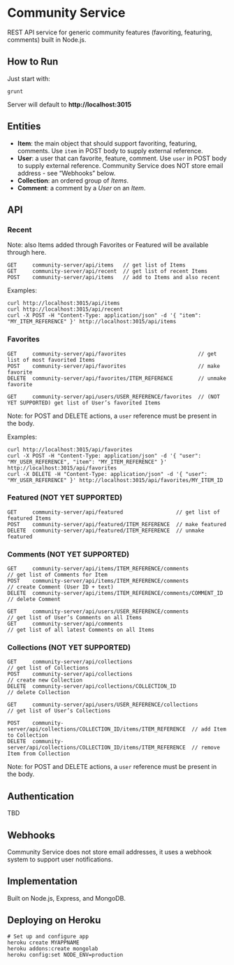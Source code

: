 # Community Service

REST API service for generic community features (favoriting, featuring, comments) built in Node.js.


## How to Run

Just start with:

	grunt

Server will default to **http://localhost:3015**


## Entities

* **Item**: the main object that should support favoriting, featuring, comments. Use `item` in POST body to supply external reference.
* **User**: a user that can favorite, feature, comment. Use `user` in POST body to supply external reference. Community Service does NOT store email address - see “Webhooks” below.
* **Collection**: an ordered group of *Items*.
* **Comment**: a comment by a *User* on an *Item*.


## API

### Recent

Note: also Items added through Favorites or Featured will be available through here.

	GET     community-server/api/items   // get list of Items
	GET     community-server/api/recent  // get list of recent Items
	POST    community-server/api/items   // add to Items and also recent

Examples:

	curl http://localhost:3015/api/items
	curl http://localhost:3015/api/recent
	curl -X POST -H "Content-Type: application/json" -d '{ "item": "MY_ITEM_REFERENCE" }' http://localhost:3015/api/items

### Favorites

	GET     community-server/api/favorites                       // get list of most favorited Items
	POST    community-server/api/favorites                       // make favorite
	DELETE  community-server/api/favorites/ITEM_REFERENCE        // unmake favorite

	GET     community-server/api/users/USER_REFERENCE/favorites  // (NOT YET SUPPORTED) get list of User’s favorited Items

Note: for POST and DELETE actions, a `user` reference must be present in the body.

Examples:

	curl http://localhost:3015/api/favorites
	curl -X POST -H "Content-Type: application/json" -d '{ "user": "MY_USER_REFERENCE", "item": "MY_ITEM_REFERENCE" }' http://localhost:3015/api/favorites
	curl -X DELETE -H "Content-Type: application/json" -d '{ "user": "MY_USER_REFERENCE" }' http://localhost:3015/api/favorites/MY_ITEM_ID

### Featured (NOT YET SUPPORTED)

	GET     community-server/api/featured                 // get list of featured Items
	POST    community-server/api/featured/ITEM_REFERENCE  // make featured
	DELETE  community-server/api/featured/ITEM_REFERENCE  // unmake featured

### Comments (NOT YET SUPPORTED)

	GET     community-server/api/items/ITEM_REFERENCE/comments             // get list of Comments for Item
	POST    community-server/api/items/ITEM_REFERENCE/comments             // create Comment (User ID + text)
	DELETE  community-server/api/items/ITEM_REFERENCE/comments/COMMENT_ID  // delete Comment

	GET     community-server/api/users/USER_REFERENCE/comments             // get list of User’s Comments on all Items
	GET     community-server/api/comments                                  // get list of all latest Comments on all Items

### Collections (NOT YET SUPPORTED)

	GET     community-server/api/collections                                     // get list of Collections
	POST    community-server/api/collections                                     // create new Collection
	DELETE  community-server/api/collections/COLLECTION_ID                       // delete Collection

	GET     community-server/api/users/USER_REFERENCE/collections                // get list of User’s Collections

	POST    community-server/api/collections/COLLECTION_ID/items/ITEM_REFERENCE  // add Item to Collection
	DELETE  community-server/api/collections/COLLECTION_ID/items/ITEM_REFERENCE  // remove Item from Collection

Note: for POST and DELETE actions, a `user` reference must be present in the body.


## Authentication

TBD


## Webhooks

Community Service does not store email addresses, it uses a webhook system to support user notifications.


## Implementation

Built on Node.js, Express, and MongoDB.


## Deploying on Heroku

	# Set up and configure app
	heroku create MYAPPNAME
	heroku addons:create mongolab
	heroku config:set NODE_ENV=production
